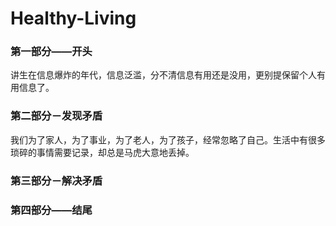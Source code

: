 # Healthy-Living


### 第一部分——开头
讲生在信息爆炸的年代，信息泛滥，分不清信息有用还是没用，更别提保留个人有用信息了。

### 第二部分－发现矛盾
我们为了家人，为了事业，为了老人，为了孩子，经常忽略了自己。生活中有很多琐碎的事情需要记录，却总是马虎大意地丢掉。

### 第三部分－解决矛盾


### 第四部分——结尾


